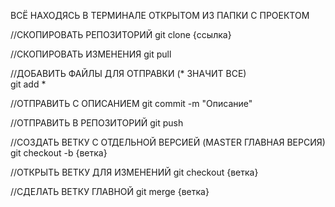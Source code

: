 ВСЁ НАХОДЯСЬ В ТЕРМИНАЛЕ ОТКРЫТОМ ИЗ ПАПКИ С ПРОЕКТОМ

//СКОПИРОВАТЬ РЕПОЗИТОРИЙ
git clone {ссылка}

//СКОПИРОВАТЬ ИЗМЕНЕНИЯ
git pull

//ДОБАВИТЬ ФАЙЛЫ ДЛЯ ОТПРАВКИ (* ЗНАЧИТ ВСЕ)  
git add *

//ОТПРАВИТЬ С ОПИСАНИЕМ
git commit -m "Описание"

//ОТПРАВИТЬ В РЕПОЗИТОРИЙ
git push

//СОЗДАТЬ ВЕТКУ С ОТДЕЛЬНОЙ ВЕРСИЕЙ (MASTER ГЛАВНАЯ ВЕРСИЯ)
git checkout -b {ветка}

//ОТКРЫТЬ ВЕТКУ ДЛЯ ИЗМЕНЕНИЙ
git checkout {ветка}

//СДЕЛАТЬ ВЕТКУ ГЛАВНОЙ
git merge {ветка}

